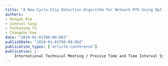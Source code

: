 ```yaml
---
title: "A New Cycle-Slip Detection Algorithm for Network RTK Using Optimal Dual-Frequency Carrier-Phase Combinations"
authors:
- Donguk Kim
- Junesol Song
- Sunkyoung Yu
- Changdon Kee
date: "2019-01-01T00:00:00Z"
publishDate: "2019-01-01T00:00:00Z"
publication_types: ["article-conference"]
publication: |-
    International Technical Meeting / Precise Time and Time Interval Systems and Application meeting (ITM/PTTI 2019)
---
```

